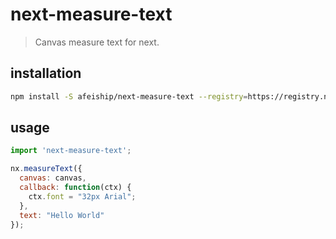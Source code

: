 # next-measure-text
> Canvas measure text for next.

## installation
```bash
npm install -S afeiship/next-measure-text --registry=https://registry.npm.taobao.org
```

## usage
```js
import 'next-measure-text';

nx.measureText({
  canvas: canvas,
  callback: function(ctx) {
    ctx.font = "32px Arial";
  },
  text: "Hello World"
});
```

